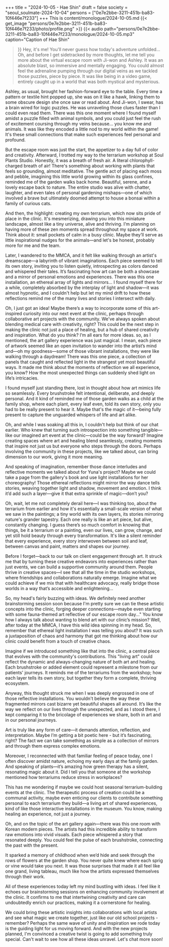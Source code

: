 +++
title = "2024-10-05 - Hae Shin"
draft = false
society = "seoul_soulmate-2024-10-04"
persons = ["0e7e2bbe-3211-451b-ba83-10f446e7f233"]
+++
This is content/monologue/2024-10-05.md
{{< get_image "persons/0e7e2bbe-3211-451b-ba83-10f446e7f233/photo/profile.png" >}}
{{< audio
    path="persons/0e7e2bbe-3211-451b-ba83-10f446e7f233/monologue/2024-10-05.mp3" 
    caption="Caption of Hae Shin"
>}}
Hey, it's me! You'll never guess how today's adventure unfolded...
Oh, and before I get sidetracked by more thoughts, let me tell you more about the virtual escape room with Ji-won and Ashley. It was an absolute blast, so immersive and mentally engaging. You could almost feel the adrenaline pumping through our digital veins as we tackled those puzzles, piece by piece. It was like being in a video game, entirely caught up in a world that was both mystical and mysterious. 

Ashley, as usual, brought her fashion-forward eye to the table. Every time a pattern or textile hint popped up, she was on it like a hawk, linking them to some obscure design she once saw or read about. And Ji-won, I swear, has a brain wired for logic puzzles. He was unraveling those clues faster than I could even read them. There was this one moment where I found myself amidst a puzzle filled with animal symbols, and you could just feel the rush of excitement coursing through my veins because... you know me and animals. It was like they encoded a little nod to my world within the game! It's these small connections that make such experiences feel personal and profound.

But the escape room was just the start, the appetizer to a day full of color and creativity. Afterward, I trotted my way to the terrarium workshop at Soul Plants Studio. Honestly, it was a breath of fresh air. A literal chlorophyll-charged breath of air! There's something about working with plants that feels so grounding, almost meditative. The gentle act of placing each moss and pebble, imagining this little world growing within its glass confines, reminded me of the garden walks back home. Beautiful, serene, and a lovely escape back to nature. The entire studio was alive with chatter, laughter, and even tales of personal gardening mishaps—one of which involved a brave but ultimately doomed attempt to house a bonsai within a family of curious cats. 

And then, the highlight: creating my own terrarium, which now sits pride of place in the clinic. It's mesmerizing, drawing you into this miniature landscape, almost like a tiny universe, alive and thriving. I’m planning on having more of these zen moments spread throughout my space at work. Think about it: small pockets of calm in a busy clinic. Maybe they’ll serve as little inspirational nudges for the animals—and let's be honest, probably more for me and the team.

Later, I wandered to the MMCA, and it felt like walking through an artist's dreamscape—a labyrinth of vibrant imaginations. Each piece seemed to tell its own story, inviting you to listen quietly, introspecting as colors danced and whispered their tales. It’s fascinating how art can be both a showcase and a mirror of personal emotions and experiences. There was this one installation, an ethereal array of lights and mirrors... I found myself there for a while, completely absorbed by the interplay of light and shadow—it was almost hypnotic, and I couldn't help but let my mind drift to how these reflections remind me of the many lives and stories I intersect with daily.

Oh, I just got an idea! Maybe there’s a way to incorporate some of this art-inspired curiosity into our next event at the clinic, perhaps through collaborative art projects with the community. We've always spoken about blending medical care with creativity, right? This could be the next step in making the clinic not just a place of healing, but a hub of shared creativity and inspiration. What do you think? I’m all ears for more ideas.
 so, as I mentioned, the art gallery experience was just magical. I mean, each piece of artwork seemed like an open invitation to wander into the artist’s mind and—oh my goodness—some of those vibrant installations, they were like walking through a daydream! There was this one piece, a collection of panels that caught and reflected light in the strangest yet most beautiful ways. It made me think about the moments of reflection we all experience, you know? How the most unexpected things can suddenly shed light on life’s intricacies. 

I found myself just standing there, lost in thought about how art mimics life so seamlessly. Every brushstroke felt intentional, deliberate, and deeply personal. And it kind of reminded me of those garden walks as a child at the family shop, where each plant, every leaf even, told its own story, only you had to be really present to hear it. Maybe that's the magic of it—being fully present to capture the unguarded whispers of life and art alike.

Oh, and while I was soaking all this in, I couldn't help but think of our chat earlier. Who knew that turning such introspection into something tangible—like our imagined art event at the clinic—could be the way forward? Imagine creating spaces where art and healing blend seamlessly, creating moments that inspire not just us but everyone who steps through the doors. Perhaps involving the community in these projects, like we talked about, can bring dimension to our work, giving it more meaning. 

And speaking of imagination, remember those dance interludes and reflective moments we talked about for Yuna's project? Maybe we could take a page from the gallery's book and use light installations for her choreography! Those ethereal reflections might mirror the way dance tells stories, weaving together light and shadow, movement and emotion. I think it’d add such a layer—give it that extra sprinkle of magic—don’t you?

Oh, wait, let me not completely derail here—I was thinking too, about the terrarium from earlier and how it's essentially a small-scale version of what we saw in the paintings; a tiny world with its own layers, its stories mirroring nature's grander tapestry. Each one really is like an art piece, but alive, constantly changing. I guess there’s so much comfort in knowing that things, be it a terrarium or a painting, even our lives, can grow, change, and yet still hold beauty through every transformation. It's like a silent reminder that every experience, every story interwoven between soil and leaf, between canvas and paint, matters and shapes our journey.

Before I forget—back to our talk on client engagement through art. It struck me that by turning these creative endeavors into experiences rather than just events, we can build a supportive community around them. People thrive in creative spaces—I see that all the time in the studio workshops, where friendships and collaborations naturally emerge. Imagine what we could achieve if we mix that with healthcare advocacy, really bridge those worlds in a way that’s accessible and enlightening...

So, my head's fairly buzzing with ideas. We definitely need another brainstorming session soon because I'm pretty sure we can tie these artistic concepts into the clinic, forging deeper connections—maybe even starting with some fauna-themed art reflective of our escape room day..."
 You know how I always talk about wanting to blend art with our clinic’s mission? Well, after today at the MMCA, I have this wild idea spinning in my head. So, remember that ethereal light installation I was telling you about? It was such a juxtaposition of chaos and harmony that got me thinking about how our clinic could benefit from a touch of creative chaos.

Imagine if we introduced something like that into the clinic, a central piece that evolves with the community's contributions. This "living art" could reflect the dynamic and always-changing nature of both art and healing. Each brushstroke or added element could represent a milestone from our patients' journeys. It reminds me of the terrariums from the workshop; how each layer tells its own story, but together they form a complete, thriving ecosystem.

Anyway, this thought struck me when I was deeply engrossed in one of those reflective installations. You wouldn't believe the way these fragmented mirrors cast bizarre yet beautiful shapes all around. It’s like the way we reflect on our lives through the unexpected, and as I stood there, I kept comparing it to the bricolage of experiences we share, both in art and in our personal journeys.

Art is truly like any form of care—it demands attention, reflection, and interpretation. Maybe I’m getting a bit poetic here - but it’s fascinating, right? The fact we can take something as simple as a collection of mirrors and through them express complex emotions.

Moreover, I reconnected with that familiar feeling of peace today, one I often discover amidst nature, echoing my early days at the family garden. And speaking of plants—it’s amazing how green therapy has a silent, resonating magic about it. Did I tell you that someone at the workshop mentioned how terrariums reduce stress in workplaces? 

This has me wondering if maybe we could host seasonal terrarium-building events at the clinic. The therapeutic process of creation could be a communal activity, maybe even enticing our clients to contribute something personal to each terrarium they build—a living art of shared experiences, kind of like those interactive installations in the museum. You know, making healing an experience, not just a journey.

Oh, and on the topic of the art gallery again—there was this one room with Korean modern pieces. The artists had this incredible ability to transform raw emotions into vivid visuals. Each piece whispered a story that resonated deeply. You could feel the pulse of each brushstroke, connecting the past with the present. 

It sparked a memory of childhood when we’d hide and seek through the rows of flowers at the garden shop. You never quite knew where each sprig or vine would take you next. It was those surprises that made it all feel like one grand, living tableau, much like how the artists expressed themselves through their work.

All of these experiences today left my mind bustling with ideas. I feel like it echoes our brainstorming sessions on enhancing community involvement at the clinic. It confirms to me that intertwining creativity and care can undoubtedly enrich our practices, making it a cornerstone for healing. 

We could bring these artistic insights into collaborations with local artists and see what magic we create together, just like our old school projects - remember? Perhaps the same wave of unity and inspiration we rode today is the guiding light for us moving forward. And with the new projects planned, I'm convinced a creative twist is going to add something truly special.
Can't wait to see how all these ideas unravel. Let's chat more soon!
